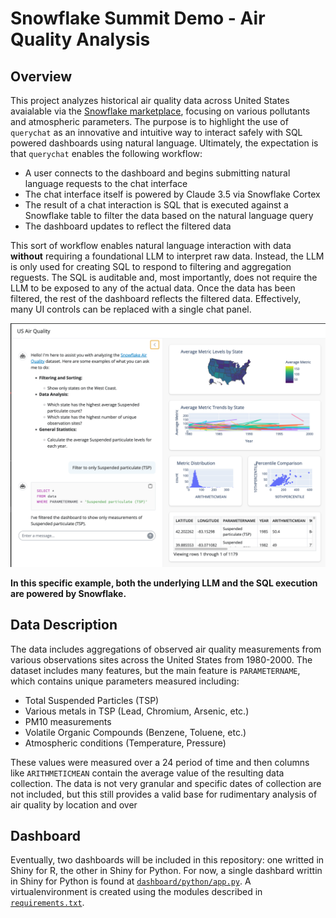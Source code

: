 # Snowflake Summit Demo - Air Quality Analysis

## Overview
This project analyzes historical air quality data across United States avaialable via the [Snowflake marketplace](https://app.snowflake.com/marketplace/listing/GZSTZL7M0KK/snowflake-virtual-hands-on-labs-air-quality-data-united-states?lang=j), focusing on various pollutants and atmospheric parameters. The purpose is to highlight the use of `querychat` as an innovative and intuitive way to interact safely with SQL powered dashboards using natural language. Ultimately, the expectation is that `querychat` enables the following workflow:
  - A user connects to the dashboard and begins submitting natural language requests to the chat interface
  - The chat interface itself is powered by Claude 3.5 via Snowflake Cortex
  - The result of a chat interaction is SQL that is executed against a Snowflake table to filter the data based on the natural language query
  - The dashboard updates to reflect the filtered data

This sort of workflow enables natural language interaction with data **without** requiring a foundational LLM to interpret raw data. Instead, the LLM is only used for creating SQL to respond to filtering and aggregation reguests. The SQL is auditable and, most importantly, does not require the LLM to be exposed to any of the actual data. Once the data has been filtered, the rest of the dashboard reflects the filtered data. Effectively, many UI controls can be replaced with a single chat panel.

![](img/dashboard-screenshot.png)

**In this specific example, both the underlying LLM and the SQL execution are powered by Snowflake.**

## Data Description
The data includes aggregations of observed air quality measurements from various observations sites across the United States from 1980-2000. The dataset includes many features, but the main feature is `PARAMETERNAME`, which contains unique parameters measured including:
  - Total Suspended Particles (TSP)
  - Various metals in TSP (Lead, Chromium, Arsenic, etc.)
  - PM10 measurements
  - Volatile Organic Compounds (Benzene, Toluene, etc.)
  - Atmospheric conditions (Temperature, Pressure)

These values were measured over a 24 period of time and then columns like `ARITHMETICMEAN` contain the average value of the resulting data collection. The data is not very granular and specific dates of collection are not included, but this still provides a valid base for rudimentary analysis of air quality by location and over 

## Dashboard
Eventually, two dashboards will be included in this repository: one writted in Shiny for R, the other in Shiny for Python. For now, a single dashbard writtin in Shiny for Python is found at [`dashboard/python/app.py`](dashboard/python/app.py). A virtualenvironment is created using the modules described in [`requirements.txt`](requirements.txt).